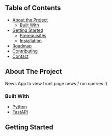 <!-- TABLE OF CONTENTS -->
## Table of Contents

* [About the Project](#about-the-project)
  * [Built With](#built-with)
* [Getting Started](#getting-started)
  * [Prerequisites](#prerequisites)
  * [Installation](#installation)
* [Roadmap](#roadmap)
* [Contributing](#contributing)
* [Contact](#contact)



<!-- ABOUT THE PROJECT -->
## About The Project
News App to view front page news / run queries :)

### Built With

* [Python](http://python.org/)
* [FastAPI](https://fastapi.tiangolo.com/)



<!-- GETTING STARTED -->
## Getting Started
